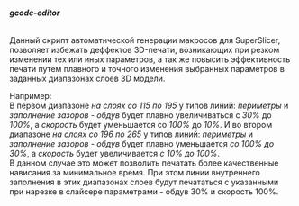 ###### **gcode-editor**

Данный скрипт автоматической генерации макросов для SuperSlicer, позволяет 
избежать деффектов 3D-печати, возникающих при резком изменении тех или иных 
параметров, а так же повысить эффективность печати путем плавного и точного
изменения выбранных параметров в заданных диапазонах слоев 3D модели.

Например:<br>
В первом диапазоне _на слоях со 115 по 195_ у типов линий: _периметры_ и 
_заполнение зазоров_ - _обдув_ будет плавно увеличиваться c _30%_ до _100%_, 
а _скорость_ будет уменьшается cо _100%_ до _10%_. И во втором диапазоне _на 
слоях со 196 по 265_ у типов линий: _периметры_ и _заполнение зазоров_ - 
_обдув_ будет плавно уменьшается _cо 100% до 30%_, а _скорость_ будет 
увеличивается _c 10% до 100%_. <br>
В данном случае это может позволить печатать 
более качественные нависания за минимальное время. При этом  линии 
внутреннего заполнения в этих диапазонах слоев будут печататься с указанными 
при нарезке в слайсере параметрами - обдув 30% и скорость 100%.